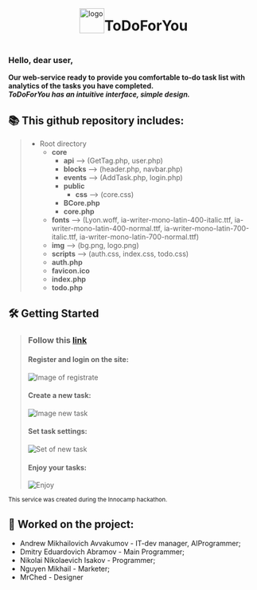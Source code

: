 <div style="display: flex; align-items: center; justify-content: center;">
    <img src="https://todoforyou.ru/img/logoGitHub.png" alt="logo" width="50" style="display: inline"> <h1>ToDoForYou</h1>
</div>

### Hello, dear user,   

**Our web-service ready to provide you comfortable to-do task list with analytics of the tasks you have completed.  
_ToDoForYou has an intuitive interface, simple design._**

## 📚 This github repository includes:

>- Root directory
>   - __core__
>     - __api__
>       --> (GetTag.php, user.php)
>     - __blocks__
>       --> (header.php, navbar.php)
>     - __events__
>       --> (AddTask.php, login.php)
>     - __public__
>       - __css__ --> (core.css)
>     - __BCore.php__
>     - __core.php__
>   - __fonts__ --> (Lyon.woff, ia-writer-mono-latin-400-italic.ttf, ia-writer-mono-latin-400-normal.ttf, ia-writer-mono-latin-700-italic.ttf, ia-writer-mono-latin-700-normal.ttf)
>   - __img__ --> (bg.png, logo.png)
>   - __scripts__ --> (auth.css, index.css, todo.css)
>   - __auth.php__
>   - __favicon.ico__
>   - __index.php__
>   - __todo.php__

## 🛠️ Getting Started

>###  Follow this [__link__](https://todoforyou.ru/)
>#### Register and login on the site:
>   ![Image of registrate](https://todoforyou.ru/img/HowToRegistrate.JPG)
>#### Create a new task:
>   ![Image new task](https://todoforyou.ru/img/NewTask.JPG)
>#### Set task settings:
>   ![Set of new task](https://todoforyou.ru/img/TaskSet.JPG)
>#### Enjoy your tasks:
>   ![Enjoy](https://todoforyou.ru/img/Enjoy.JPG)




<sub> This service was created during the Innocamp hackathon.</sub>

## 👥 Worked on the project:
- Andrew Mikhailovich Avvakumov - IT-dev manager, AIProgrammer;  
- Dmitry Eduardovich Abramov - Main Programmer;  
- Nikolai Nikolaevich Isakov - Programmer;  
- Nguyen Mikhail - Marketer;  
- MrChed - Designer
